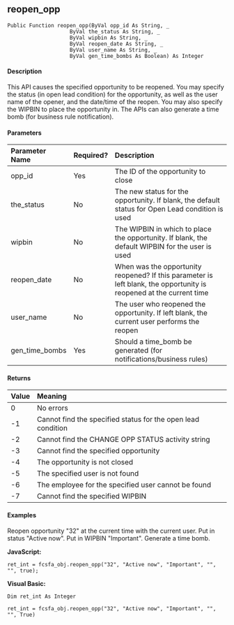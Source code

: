 reopen_opp
----------

```
Public Function reopen_opp(ByVal opp_id As String, _
                    ByVal the_status As String, _
                    ByVal wipbin As String, _
                    ByVal reopen_date As String, _
                    ByVal user_name As String, _
                    ByVal gen_time_bombs As Boolean) As Integer
```

#### Description

This API causes the specified opportunity to be reopened. You may specify the status (in open lead condition) for the opportunity, as well as the user name of the opener, and the date/time of the reopen. You may also specify the WIPBIN to place the opportunity in. The APIs can also generate a time bomb (for business rule notification).

#### Parameters

| Parameter Name | Required? | Description |
|:--- |:--- |:--- |
| opp_id | Yes | The ID of the opportunity to close |
| the_status | No | The new status for the opportunity. If blank, the default status for Open Lead condition is used |
| wipbin | No | The WIPBIN in which to place the opportunity. If blank, the default WIPBIN for the user is used |
| reopen_date | No | When was the opportunity reopened? If this parameter is left blank, the opportunity is reopened at the current time |
| user_name | No | The user who reopened the opportunity. If left blank, the current user performs the reopen |
| gen_time_bombs | Yes | Should a time_bomb be generated (for notifications/business rules) |

#### Returns

| Value | Meaning |
|:--- |:--- |
| 0 | No errors |
| -1 | Cannot find the specified status for the open lead condition |
| -2 | Cannot find the CHANGE OPP STATUS activity string |
| -3 | Cannot find the specified opportunity |
| -4 | The opportunity is not closed |
| -5 | The specified user is not found |
| -6 | The employee for the specified user cannot be found |
| -7 | Cannot find the specified WIPBIN |

#### Examples

Reopen opportunity "32" at the current time with the current user. Put in status "Active now". Put in WIPBIN "Important". Generate a time bomb.

**JavaScript:**
```
ret_int = fcsfa_obj.reopen_opp("32", "Active now", "Important", "", "", true);
```

**Visual Basic:**
```
Dim ret_int As Integer

ret_int = fcsfa_obj.reopen_opp("32", "Active now", "Important", "", "", True)
```